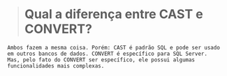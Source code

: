 ># Qual a diferença entre CAST e CONVERT?
~~~
Ambos fazem a mesma coisa. Porém: CAST é padrão SQL e pode ser usado em outros bancos de dados. CONVERT é específico para SQL Server.
Mas, pelo fato do CONVERT ser específico, ele possui algumas funcionalidades mais complexas.
~~~
